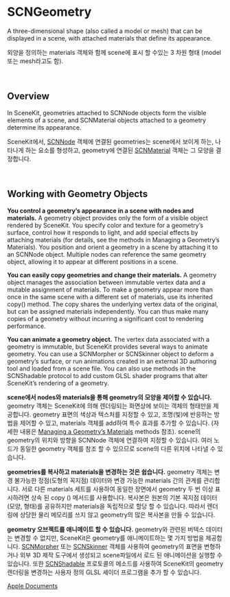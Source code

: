 # SCNGeometry
A three-dimensional shape (also called a model or mesh) that can be displayed in a scene, with attached materials that define its appearance.

외양을 정의하는 materials 객체와 함께 scene에 표시 할 수있는 3 차원 형태 (model 또는 mesh라고도 함).

</br>

## Overview
In SceneKit, geometries attached to SCNNode objects form the visible elements of a scene, and SCNMaterial objects attached to a geometry determine its appearance.

SceneKit에서, [SCNNode][scnnode] 객체에 연결된 geometries는 scene에서 보이게 하는, 나타나게 하는 요소를 형성하고, geometry에 연결된 [SCNMaterial][material] 객체는 그 모양을 결정합니다.

</br>

## Working with Geometry Objects
**You control a geometry’s appearance in a scene with nodes and materials.** A geometry object provides only the form of a visible object rendered by SceneKit. You specify color and texture for a geometry’s surface, control how it responds to light, and add special effects by attaching materials (for details, see the methods in Managing a Geometry’s Materials). You position and orient a geometry in a scene by attaching it to an SCNNode object. Multiple nodes can reference the same geometry object, allowing it to appear at different positions in a scene.

**You can easily copy geometries and change their materials.** A geometry object manages the association between immutable vertex data and a mutable assignment of materials. To make a geometry appear more than once in the same scene with a different set of materials, use its inherited copy() method. The copy shares the underlying vertex data of the original, but can be assigned materials independently. You can thus make many copies of a geometry without incurring a significant cost to rendering performance.

**You can animate a geometry object.** The vertex data associated with a geometry is immutable, but SceneKit provides several ways to animate geometry. You can use a SCNMorpher or SCNSkinner object to deform a geometry’s surface, or run animations created in an external 3D authoring tool and loaded from a scene file. You can also use methods in the SCNShadable protocol to add custom GLSL shader programs that alter SceneKit’s rendering of a geometry.


**scene에서 nodes와 materials을 통해 geometry의 모양을 제어할 수 있습니다.** geometry 객체는 SceneKit에 의해 렌더링되는 화면상에 보이는 객체의 형태만을 제공합니다. geometry 표면의 색상과 텍스처를 지정할 수 있고, 조명(빛)에 반응하는 방법을 제어할 수 있고, materials 객체를 add하여 특수 효과를 추가할 수 있습니다. (자세한 내용은 [Managing a Geometry’s Materials][manage] methods 참조). scene의 geometry의 위치와 방향을 SCNNode 객체에 연결하여 지정할 수 있습니다. 여러 노드가 동일한 geometry 객체를 참조 할 수 있으므로 scene의 다른 위치에 나타낼 수 있습니다.

**geometries를 복사하고 materials을 변경하는 것은 쉽습니다.** geometry 객체는 변경 불가능한 정점(도형의 꼭지점) 데이터와 변경 가능한 materials 간의 관계를 관리합니다. 서로 다른 materials 세트를 사용하여 동일한 장면에서 geometry 두 번 이상 표시하려면 상속 된 copy () 메서드를 사용합니다. 복사본은 원본의 기본 꼭지점 데이터(모양, 형태)를 공유하지만 materials을 독립적으로 할당 할 수 있습니다. 따라서 렌더링에 상당한 물리 메모리를 쓰지 않고 geometry의 많은 복사본을 만들 수 있습니다.

**geometry 오브젝트를 애니메이트 할 수 있습니다.** geometry와 관련된 버텍스 데이터는 변경할 수 없지만, SceneKit은 geometry를 애니메이트하는 몇 가지 방법을 제공합니다. [SCNMorpher][scnmorpher] 또는 [SCNSkinner][scnskinner] 객체를 사용하여 geometry의 표면을 변형하거나 외부 3D 제작 도구에서 생성되고 scene파일에서 로드 된 애니메이션을 실행할 수 있습니다. 또한 [SCNShadable][scnshadable] 프로토콜의 메소드를 사용하여 SceneKit의 geometry 렌더링을 변경하는 사용자 정의 GLSL 셰이더 프로그램을 추가 할 수 있습니다.


[Apple Documents][apple]


[scnnode]: /01_iOS/SceneKit/SCNNode.md
[material]: /01_iOS/SceneKit/SCNMaterial/SCNMaterial.md
[manage]: https://developer.apple.com/documentation/scenekit/scngeometry#1655143
[scnmorpher]: /01_iOS/SceneKit/SCNMorpher.md
[scnskinner]: /01_iOS/SceneKit/SCNSkinner.md
[scnshadable]: /01_iOS/SceneKit/SCNShadable.md
[apple]: https://developer.apple.com/documentation/scenekit/scngeometry#1655143
